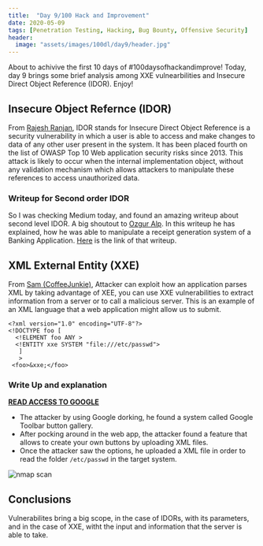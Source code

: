 ```yaml
---
title:  "Day 9/100 Hack and Improvement"
date: 2020-05-09
tags: [Penetration Testing, Hacking, Bug Bounty, Offensive Security]
header: 
  image: "assets/images/100dl/day9/header.jpg"
---
```


About to achivive the first 10 days of #100daysofhackandimprove! Today, day 9 brings some brief analysis among XXE vulnearbilities and Insecure Direct Object Reference (IDOR). Enjoy!

## Insecure Object Refernce (IDOR)

From [Rajesh Ranjan](https://twitter.com/eh_rajesh), IDOR stands for Insecure Direct Object Reference is a security vulnerability in which a user is able to access and make changes to data of any other user present in the system. It has been placed fourth on the list of OWASP Top 10 Web application security risks since 2013. 
This attack is likely to occur when the internal implementation object, without any validation mechanism which allows attackers to manipulate these references to access unauthorized data.

### Writeup for Second order IDOR

So I was checking Medium today, and found an amazing writeup about second level IDOR.
A big shoutout to [Ozgur Alp](https://twitter.com/ozgur_bbh). In this writeup he has explained, how he was able to manipulate a receipt generation system of a Banking Application. [Here](https://blog.usejournal.com/a-less-known-attack-vector-second-order-idor-attacks-14468009781a) is the link of that writeup.

## XML External Entity (XXE)

From [Sam (CoffeeJunkie)](https://twitter.com/coffeejunkiee_), Attacker can exploit how an application parses XML by taking advantage of XEE, you can use XXE vulnerabilities to extract information from a server or to call a malicious server. This is an example of an XML language that a web application might allow us to submit. 
```
<?xml version="1.0" encoding="UTF-8"?>
<!DOCTYPE foo [
  <!ELEMENT foo ANY >
  <!ENTITY xxe SYSTEM "file:///etc/passwd">
   ]
   >
 <foo>&xxe;</foo>
```

### Write Up and explanation

[**READ ACCESS TO GOOGLE**](https://blog.detectify.com/2014/04/11/how-we-got-read-access-on-googles-production-servers/)

- The attacker by using Google dorking, he found a system called Google Toolbar button gallery. 
- After pocking around in the web app, the attacker found a feature that allows to create your own buttons by uploading XML files. 
- Once the attacker saw the options, he uploaded a XML file in order to read the folder ```/etc/passwd``` in the target system.

<img src="{{ site.url }}{{ site.baseurl }}/assets/images/100dl/day9/xml.png" alt="nmap scan">

## Conclusions 

Vulnerabilites bring a big scope, in the case of IDORs, with its parameters, and in the case of XXE, witht the input and information that the server is able to take. 